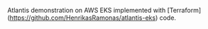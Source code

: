 Atlantis demonstration on AWS EKS implemented with [Terraform] (https://github.com/HenrikasRamonas/atlantis-eks) code.
